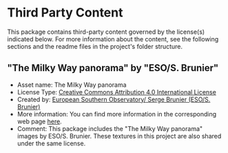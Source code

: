# Third Party Content

This package contains third-party content governed by the license(s) indicated below. For more information about the content, see the following sections and the readme files in the project's folder structure.

## "The Milky Way panorama" by "ESO/S. Brunier"

- Asset name: The Milky Way panorama
- License Type: [Creative Commons Attribution 4.0 International License](https://creativecommons.org/licenses/by/4.0/)
- Created by: [European Southern Observatory/ Serge Brunier (ESO/S. Brunier)](https://www.eso.org/public/images/eso0932a/)
- More information: You can find more information in the corresponding web page [here](https://www.eso.org/public/images/eso0932a/).
- Comment: This package includes the "The Milky Way panorama" images by ESO/S. Brunier. These textures in this project are also shared under the same license.
